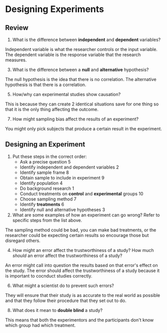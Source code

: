 # Designing Experiments

## Review
1. What is the difference between **independent** and **dependent** variables?

Independent variable is what the researcher controls or the input variable. The dependent variable is the response variable that the research measures.

3. What is the difference between a **null** and **alternative** hypothesis?

The null hypothesis is the idea that there is no correlation. The alternative hypothesis is that there is a correlation.

5. How/why can experimental studies show causation?

This is because they can create 2 identical situations save for one thing so that it is the only thing affecting the outcome.

7. How might sampling bias affect the results of an experiment?

You might only pick subjects that produce a certain result in the experiment.

## Designing an Experiment
1. Put these steps in the correct order:
     - Ask a precise question 5
     - Identify independent and dependent variables 2
     - Identify sample frame 8
     - Obtain sample to include in experiment 9
     - Identify population 4
     - Do background research 1
     - Conduct treatments on **control** and **experimental** groups 10
     - Choose sampling method 7
     - Identify **treatments** 6
     - Identify null and alternative hypotheses 3
2. What are some examples of how an experiment can go wrong? Refer to specific steps from the list above.

The sampling method could be bad, you can make bad treatments, or the researcher could be expecting certain results so encourage those but disregard others.

4. How might an error affect the trustworthiness of a study? How much *should* an error affect the trustworthiness of a study?

An error might call into question the results based on that error's effect on the study. The error should affect the trustworthiness of a study because it is important to cocnduct studies correctly.

6. What might a scientist do to prevent such errors?

They will ensure that their study is as accurate to the real world as possible and that they follow their procedure that they set out to do.

8. What does it mean to **double blind** a study?

This means that both the experimentors and the participants don't know which group had which treatment.
